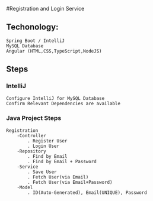 #Registration and Login Service

## Techonology:
    Spring Boot / IntelliJ
    MySQL Database
    Angular (HTML,CSS,TypeScript,NodeJS)
    
## Steps
### IntelliJ
    Configure IntelliJ for MySQL Database
    Confirm Relevant Dependencies are available
    
### Java Project Steps
    Registration
        -Controller
            . Register User
            . Login User
        -Repository
            . Find by Email
            . Find by Email + Password
        -Service
            . Save User
            . Fetch User(via Email)
            . Fetch User(via Email+Password)
        -Model
            . ID(Auto-Generated), Email(UNIQUE), Password
    

